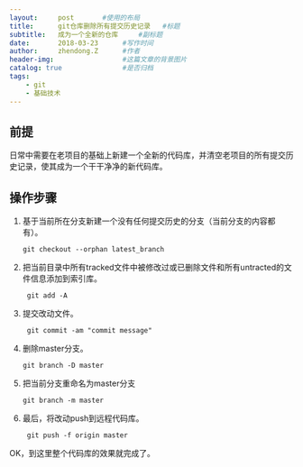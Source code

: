 ```yaml
---
layout:     post       #使用的布局
title:      git仓库删除所有提交历史记录   #标题
subtitle:   成为一个全新的仓库     #副标题
date:       2018-03-23      #写作时间
author:     zhendong.Z      #作者
header-img:                 #这篇文章的背景图片
catalog: true               #是否归档
tags:                      
    - git
    - 基础技术
---          
```



## 前提 ##
日常中需要在老项目的基础上新建一个全新的代码库，并清空老项目的所有提交历史记录，使其成为一个干干净净的新代码库。

## 操作步骤 ##


1. 基于当前所在分支新建一个没有任何提交历史的分支（当前分支的内容都有）。

	`git checkout --orphan latest_branch`

2. 把当前目录中所有tracked文件中被修改过或已删除文件和所有untracted的文件信息添加到索引库。

    ` git add -A`

3. 提交改动文件。

    ` git commit -am "commit message"`

4. 删除master分支。

    `git branch -D master`

5. 把当前分支重命名为master分支

    `git branch -m master`

6. 最后，将改动push到远程代码库。

	` git push -f origin master`  

OK，到这里整个代码库的效果就完成了。  